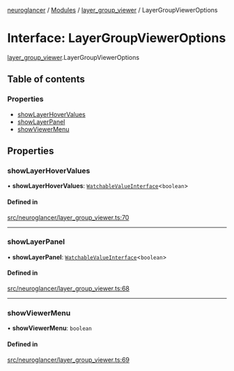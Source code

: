 [neuroglancer](../README.md) / [Modules](../modules.md) / [layer\_group\_viewer](../modules/layer_group_viewer.md) / LayerGroupViewerOptions

# Interface: LayerGroupViewerOptions

[layer_group_viewer](../modules/layer_group_viewer.md).LayerGroupViewerOptions

## Table of contents

### Properties

- [showLayerHoverValues](layer_group_viewer.LayerGroupViewerOptions.md#showlayerhovervalues)
- [showLayerPanel](layer_group_viewer.LayerGroupViewerOptions.md#showlayerpanel)
- [showViewerMenu](layer_group_viewer.LayerGroupViewerOptions.md#showviewermenu)

## Properties

### showLayerHoverValues

• **showLayerHoverValues**: [`WatchableValueInterface`](trackable_value.WatchableValueInterface.md)<`boolean`\>

#### Defined in

[src/neuroglancer/layer_group_viewer.ts:70](https://github.com/ActiveBrainAtlas2/neuroglancer/blob/b9eb98e6/src/neuroglancer/layer_group_viewer.ts#L70)

___

### showLayerPanel

• **showLayerPanel**: [`WatchableValueInterface`](trackable_value.WatchableValueInterface.md)<`boolean`\>

#### Defined in

[src/neuroglancer/layer_group_viewer.ts:68](https://github.com/ActiveBrainAtlas2/neuroglancer/blob/b9eb98e6/src/neuroglancer/layer_group_viewer.ts#L68)

___

### showViewerMenu

• **showViewerMenu**: `boolean`

#### Defined in

[src/neuroglancer/layer_group_viewer.ts:69](https://github.com/ActiveBrainAtlas2/neuroglancer/blob/b9eb98e6/src/neuroglancer/layer_group_viewer.ts#L69)
